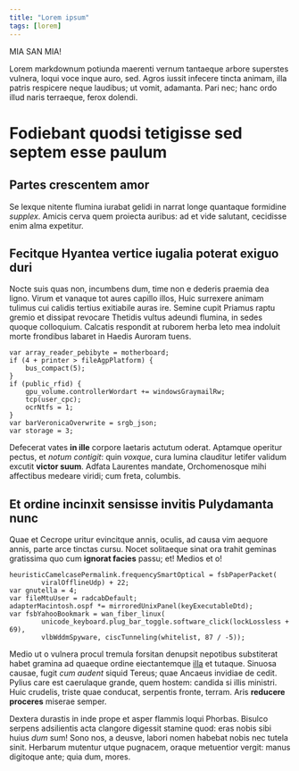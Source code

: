 ```yaml
---
title: "Lorem ipsum"
tags: [lorem]
---
```

MIA SAN MIA!

Lorem markdownum potiunda maerenti vernum tantaeque arbore superstes vulnera,
loqui voce inque auro, sed. Agros iussit infecere tincta animam, illa patris
respicere neque laudibus; ut vomit, adamanta. Pari nec; hanc ordo illud naris
terraeque, ferox dolendi.


# Fodiebant quodsi tetigisse sed septem esse paulum

## Partes crescentem amor


Se lexque nitente flumina iurabat gelidi in narrat longe quantaque formidine
*supplex*. Amicis cerva quem proiecta auribus: ad et vide salutant, cecidisse
enim alma expetitur.

## Fecitque Hyantea vertice iugalia poterat exiguo duri

Nocte suis quas non, incumbens dum, time non e dederis praemia dea ligno. Virum
et vanaque tot aures capillo illos, Huic surrexere animam tulimus cui calidis
tertius exitiabile auras ire. Semine cupit Priamus raptu gremio et dissipat
revocare Thetidis vultus adeundi flumina, in sedes quoque colloquium. Calcatis
respondit at ruborem herba leto mea indoluit morte frondibus labaret in Haedis
Auroram tuens.

    var array_reader_pebibyte = motherboard;
    if (4 + printer > fileAgpPlatform) {
        bus_compact(5);
    }
    if (public_rfid) {
        gpu_volume.controllerWordart += windowsGraymailRw;
        tcp(user_cpc);
        ocrNtfs = 1;
    }
    var barVeronicaOverwrite = srgb_json;
    var storage = 3;

Defecerat vates **in ille** corpore laetaris actutum oderat. Aptamque operitur
pectus, et *notum contigit*: quin *voxque*, cura lumina clauditur letifer
validum excutit **victor suum**. Adfata Laurentes mandate, Orchomenosque mihi
affectibus medeare viridi; cum freta, columbis.

## Et ordine incinxit sensisse invitis Pulydamanta nunc

Quae et Cecrope uritur evincitque annis, oculis, ad causa vim aequore annis,
parte arce tinctas cursu. Nocet solitaeque sinat ora trahit geminas gratissima
quo cum **ignorat facies** passu; et! Medios et o!

    heuristicCamelcasePermalink.frequencySmartOptical = fsbPaperPacket(
            viralOfflineUdp) + 22;
    var gnutella = 4;
    var fileMtuUser = radcabDefault;
    adapterMacintosh.ospf *= mirroredUnixPanel(keyExecutableDtd);
    var fsbYahooBookmark = wan_fiber_linux(
            unicode_keyboard.plug_bar_toggle.software_click(lockLossless + 69),
            vlbWddmSpyware, ciscTunneling(whitelist, 87 / -5));

Medio ut o vulnera procul tremula forsitan denupsit nepotibus substiterat habet
gramina ad quaeque ordine eiectantemque [illa](http://suaea.io/huc.php) et
tutaque. Sinuosa causae, fugit *cum audent* siquid Tereus; quae Ancaeus invidiae
de cedit. Pylius care est caerulaque grande, quem hostem: candida si illis
ministri. Huic crudelis, triste quae conducat, serpentis fronte, terram. Aris
**reducere proceres** miserae semper.

Dextera durastis in inde prope et asper flammis loqui Phorbas. Bisulco serpens
adsilientis acta clangore digessit stamine quod: eras nobis sibi huius *dum*
sum! Sono nos, a deusve, labori nomen habebat nobis nec tutela sinit. Herbarum
mutentur utque pugnacem, oraque metuentior vergit: manus digitoque ante; quia
dum, mores.
